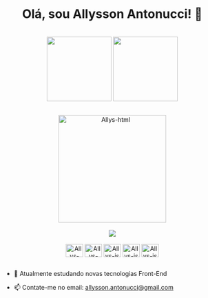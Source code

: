 <h1 align="center">Olá, sou Allysson Antonucci! 👋</h1>


<div align="center" > <br/>
  <img height="150em" src="https://github-readme-stats.vercel.app/api?username=allyssonantonucci&show_icons=true&hide=contribs,prs,stars,issues&hide_border=true&theme=github_dark_dimmed" />
  <img height="150em"  src="https://github-readme-stats.vercel.app/api/top-langs/?username=allyssonantonucci&layout=compact&hide_border=true&theme=github_dark_dimmed" />
</div>

##
<div align="center"> 
<img align="center" alt="Allys-html" width="250" src="https://allyssonantonucci.github.io/Portfolio-Allysson/img/Allys-apresentacao-port.gif">
</div> <br/>

<div align="center">
<a href="https://www.linkedin.com/in/allysson-antonucci-332024193/" target="_blank"><img src="https://img.shields.io/badge/LinkedIn-0077B5?style=for-the-badge&logo=linkedin&logoColor=white"></a>
</div>


<div style="display: inline_block" align="center"> <br/>
<img align="center" alt="Allys-html" height="30" width="40" src="https://cdn.jsdelivr.net/gh/devicons/devicon/icons/html5/html5-original.svg">
<img align="center" alt="Allys-css" height="30" width="40" src="https://cdn.jsdelivr.net/gh/devicons/devicon/icons/css3/css3-original.svg">
<img align="center" alt="Allys-js" height="30" width="40" src="https://cdn.jsdelivr.net/gh/devicons/devicon/icons/javascript/javascript-original.svg">
<img align="center" alt="Allys-js" height="30" width="40" src="https://cdn.jsdelivr.net/gh/devicons/devicon/icons/react/react-original.svg">
<img align="center" alt="Allys-js" height="30" width="40" src="https://cdn.jsdelivr.net/gh/devicons/devicon/icons/firebase/firebase-plain.svg">
</div> 

##
- 🌱 Atualmente estudando novas tecnologias Front-End
 
- 📫 Contate-me no email: allysson.antonucci@gmail.com



